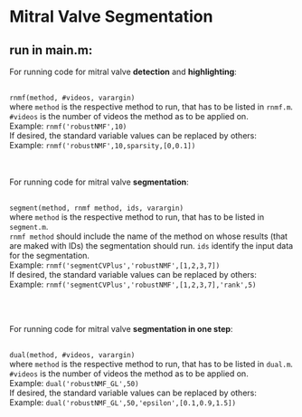 # Mitral Valve Segmentation

## run in main.m:

For running code for mitral valve **detection** and **highlighting**:  <br> <br>

`rnmf(method, #videos, varargin)` <br> 
where  `method` is the respective method to run, that has to be listed in `rnmf.m`. <br>
`#videos` is the number of videos the method as to be applied on.<br>
Example: `rnmf('robustNMF',10)`<br>
If desired, the standard variable values can be replaced by others:<br>
Example: `rnmf('robustNMF',10,sparsity,[0,0.1])`<br>

 <br> <br>
For running code for mitral valve **segmentation**: <br> <br>

`segment(method, rnmf method, ids, varargin)` <br> 
where  `method` is the respective method to run, that has to be listed in `segment.m`. <br>
`rnmf method` should include the name of the method on whose results (that are maked with IDs) the segmentation should run. `ids` identify the input data for the segmentation.<br>
Example: `rnmf('segmentCVPlus','robustNMF',[1,2,3,7])`<br>
If desired, the standard variable values can be replaced by others:<br>
Example: `rnmf('segmentCVPlus','robustNMF',[1,2,3,7],'rank',5)`<br>


 <br> <br>

For running code for mitral valve **segmentation in one step**: <br> <br>

`dual(method, #videos, varargin)`<br>
where  `method` is the respective method to run, that has to be listed in `dual.m`. <br>
`#videos` is the number of videos the method as to be applied on.<br>
Example: `dual('robustNMF_GL',50)`<br>
If desired, the standard variable values can be replaced by others:<br>
Example: `dual('robustNMF_GL',50,'epsilon',[0.1,0.9,1.5])`<br>


